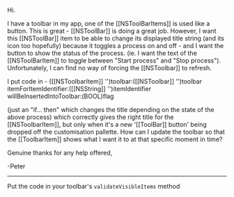 Hi.

I have a toolbar in my app, one of the [[NSToolBarItems]] is used like a button. This is great - [[NSToolBar]] is doing a great job. However, I want this [[NSToolBar]] item to be able to change its displayed title string (and its icon too hopefully) because it toggles a process on and off - and I want the button to show the status of the process. (ie. I want the text of the [[NSToolBarItem]] to toggle between "Start process" and "Stop process"). Unfortunately, I can find no way of forcing the [[NSToolbar]] to refresh.

I put code in - ([[NSToolbarItem]] '')toolbar:([[NSToolbar]] '')toolbar itemForItemIdentifier:([[NSString]] '')itemIdentifier willBeInsertedIntoToolbar:(BOOL)flag

(just an "if... then" which changes the title depending on the state of the above process) which correctly gives the right title for the [[NSToolbarItem]], but only when it's a new '[[ToolBar]] button' being dropped off the customisation pallette. How can I update the toolbar so that the [[ToolbarItem]] shows what I want it to at that specific moment in time?

Genuine thanks for any help offered,

-Peter 

----

Put the code in your toolbar's <code>validateVisibleItems</code> method